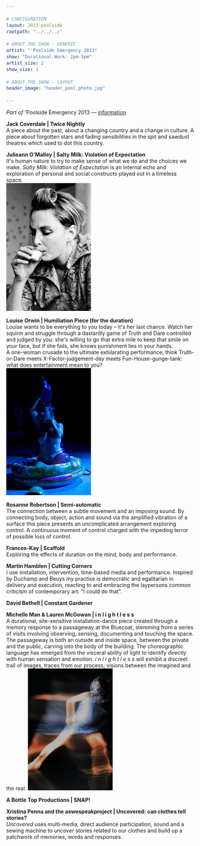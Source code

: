 ```yaml
---

# CONFIGURATION
layout: 2013-poolside
rootpath: "../../../"

# ABOUT THE SHOW - GENERIC
artist: "'Poolside Emergency 2013"
show: "Durational Work: 2pm-5pm"
artist_size: 2
show_size: 3

# ABOUT THE SHOW - LAYOUT
header_image: "header_pool_photo.jpg"

---
```

*Part of* 'Poolside Emergency 2013 — [information](/current/2013-poolside/index.html)       
          
**Jack Coverdale | Twice Nightly**   
A piece about the past, about a changing country and a change in culture. A piece about forgotten stars and fading sensibilities in the spit and sawdust theatres which used to dot this country.    
 
**Julieann O'Malley | Salty Milk: Violation of Expectation**   
It's human nature to try to make sense of what we do and the choices we make. *Salty Milk: Violation of Expectation* is an internal echo and exploration of personal and social constructs played out in a timeless space.        
![Julieann O'Malley](saltymilkbw1.jpg)                
    
**Louise Orwin | Humiliation Piece (for the duration)**    
Louise wants to be everything to you today – it's her last chance. Watch her squirm and struggle through a dastardly game of Truth and Dare controlled and judged by you: she's willing to go that extra mile to keep that smile on your face, but if she fails, she knows punishment lies in your hands.        
A one-woman crusade to the ultimate exhilarating performance, think Truth-or-Dare meets X-Factor-judgement-day meets Fun-House-gunge-tank: what does entertainment mean to you?    
![Louise Orwin](orwin.jpg)    
        
**Rosanne Robertson | Semi-automatic**    
The connection between a subtle movement and an imposing sound. By connecting body, object, action and sound via the amplified vibration of a surface this piece presents an uncomplicated arrangement exploring control. A continuous moment of control charged with the impeding terror of possible loss of control.
        
**Frances-Kay | Scaffold**     
Exploring the effects of duration on the mind, body and performance.    

**Martin Hamblen | Cutting Corners**    
I use installation, intervention, time-based media and performance. Inspired by Duchamp and Beuys my practise is democratic and egalitarian in delivery and execution, reacting to and embracing the laypersons common criticism of contemporary art: "I could do that".    

**David Bethell | Constant Gardener**    
        
**Michelle Man & Lauren McGowan | i n l i g h t l e s s**    
A durational, site-sensitive installation-dance piece created through a memory response to a passageway at the Bluecoat, stemming from a series of visits involving observing, sensing, documenting and touching the space. The passageway is both an outside and inside space, between the private and the public, carving into the body of the building. The choreographic language has emerged from the visceral ability of light to identify directly with human sensation and emotion. *i n l i g h t l e s s*  will exhibit a discreet trail of images, traces from our process; visions between the imagined and the real.
![inlightless](inlightless.jpg)    
        
**A Bottle Top Productions | SNAP!**   
        
**Xristina Penna and the aswespeakproject | Uncovered:	can clothes tell stories?**    
*Uncovered* uses multi-media, direct audience participation, sound and a sewing machine to *uncover* stories related to our clothes and build up a patchwork of memories, words and responses.
